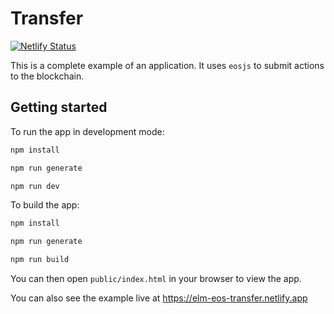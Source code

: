# Transfer

[![Netlify Status](https://api.netlify.com/api/v1/badges/389aa16b-08b3-47ee-bf1d-7f72ea329e26/deploy-status)](https://app.netlify.com/sites/elm-eos-transfer/deploys)

This is a complete example of an application. It uses `eosjs` to submit actions
to the blockchain.

## Getting started

To run the app in development mode:

```bash
npm install

npm run generate

npm run dev
```

To build the app:

```bash
npm install

npm run generate

npm run build
```

You can then open `public/index.html` in your browser to view the app.

You can also see the example live at https://elm-eos-transfer.netlify.app
